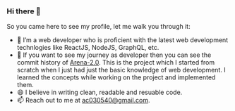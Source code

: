 ### Hi there 👋

<!--
**ac030540/ac030540** is a ✨ _special_ ✨ repository because its `README.md` (this file) appears on your GitHub profile.

Here are some ideas to get you started:

- 🔭 I’m currently working on ...
- 🌱 I’m currently learning ...
- 👯 I’m looking to collaborate on ...
- 🤔 I’m looking for help with ...
- 💬 Ask me about ...
- 📫 How to reach me: ...
- 😄 Pronouns: ...
- ⚡ Fun fact: ...
-->

So you came here to see my profile, let me walk you through it:
- 🔭 I’m a web developer who is proficient with the latest web development technlogies like ReactJS, NodeJS, GraphQL, etc.
- 🌱 If you want to see my journey as developer then you can see the commit history of [Arena-2.0](https://github.com/siesgstarena/Arena-2.0). This is the project which I started from scratch when I just had just the basic knowledge of web development. I learned the concepts while working on the project and implemented them.
- 😄 I believe in writing clean, readable and resuable code.
- 📫 Reach out to me at <ac030540@gmail.com>.
